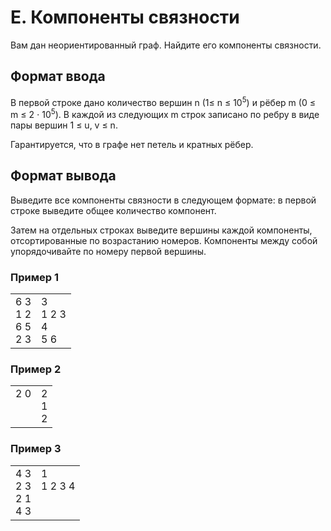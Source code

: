 # E. Компоненты связности

Вам дан неориентированный граф. Найдите его компоненты связности.

## Формат ввода

В первой строке дано количество вершин n (1≤ n ≤ 10<sup>5</sup>) и рёбер m (0 ≤ m ≤ 2 ⋅ 10<sup>5</sup>). В каждой из следующих m строк записано по ребру в виде пары вершин 1 ≤ u, v ≤ n.

Гарантируется, что в графе нет петель и кратных рёбер.

## Формат вывода

Выведите все компоненты связности в следующем формате: в первой строке выведите общее количество компонент.

Затем на отдельных строках выведите вершины каждой компоненты, отсортированные по возрастанию номеров. Компоненты между собой упорядочивайте по номеру первой вершины.

### Пример 1

<table><tr>
<td>
6 3<br>
1 2<br>
6 5<br>
2 3
</td>
<td>
3<br>
1 2 3 <br>
4 <br>
5 6 
</td>
</tr></table>

### Пример 2

<table><tr>
<td>
2 0<br>
<br>
<br>
</td>
<td>
2<br>
1 <br>
2 
</td>
</tr></table>

### Пример 3

<table><tr>
<td>
4 3<br>
2 3<br>
2 1<br>
4 3
</td>
<td>
1<br>
1 2 3 4 <br>
<br>
<br>
</td>
</tr></table>
